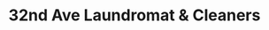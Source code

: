 ---
title: "32nd Ave Laundromat & Cleaners"
url: /denver/32nd-ave-laundromat-und-cleaners/
shop: Wäscherei
---